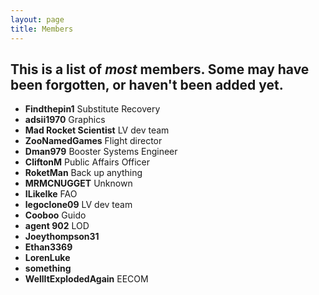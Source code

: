 ```yaml
---
layout: page
title: Members
---
```

## This is a list of *most* members.  Some may have been forgotten, or haven't been added yet.
- **Findthepin1** Substitute Recovery 
- **adsii1970** Graphics
- **Mad Rocket Scientist** LV dev team
- **ZooNamedGames** Flight director 
- **Dman979** Booster Systems Engineer 
- **CliftonM** Public Affairs Officer 
- **RoketMan** Back up anything
- **MRMCNUGGET** Unknown
- **ILikeIke** FAO
- **legoclone09** LV dev team 
- **Cooboo** Guido 
- **agent 902** LOD 
- **Joeythompson31**
- **Ethan3369**
- **LorenLuke**
- **something**
- **WellItExplodedAgain** EECOM
